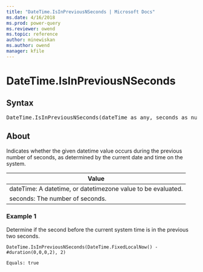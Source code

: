 ```yaml
---
title: "DateTime.IsInPreviousNSeconds | Microsoft Docs"
ms.date: 4/16/2018
ms.prod: power-query
ms.reviewer: owend
ms.topic: reference
author: minewiskan
ms.author: owend
manager: kfile
---
```

# DateTime.IsInPreviousNSeconds

## Syntax

<pre>
DateTime.IsInPreviousNSeconds(dateTime as any, seconds as number) as nullable logical  
</pre>
  
## About  
Indicates whether the given datetime value occurs during the previous number of seconds, as determined by the current date and time on the system.  
  
|Value|  
|---------|  
|dateTime: A datetime, or datetimezone value to be evaluated.|  
|seconds: The number of seconds.|  
  
### Example 1  
Determine if the second before the current system time is in the previous two seconds.  
  
```powerquery-m
DateTime.IsInPreviousNSeconds(DateTime.FixedLocalNow() - #duration(0,0,0,2), 2)  
```  
  
```powerquery-m
Equals: true  
```  
